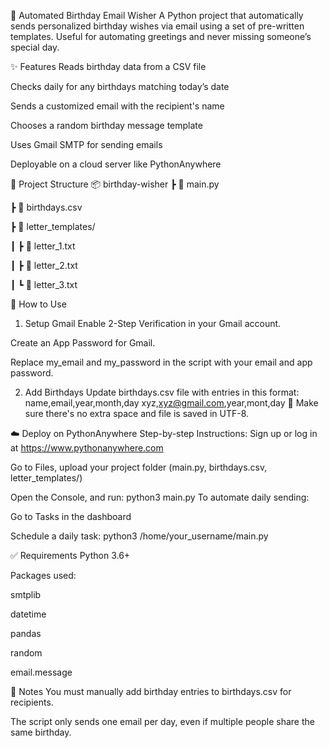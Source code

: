 🎉 Automated Birthday Email Wisher
A Python project that automatically sends personalized birthday wishes via email using a set of pre-written templates. Useful for automating greetings and never missing someone’s special day.

✨ Features
Reads birthday data from a CSV file

Checks daily for any birthdays matching today’s date

Sends a customized email with the recipient's name

Chooses a random birthday message template

Uses Gmail SMTP for sending emails

Deployable on a cloud server like PythonAnywhere

📁 Project Structure
📦 birthday-wisher
┣ 📜 main.py

┣ 📄 birthdays.csv

┣ 📂 letter_templates/

┃ ┣ 📄 letter_1.txt

┃ ┣ 📄 letter_2.txt

┃ ┗ 📄 letter_3.txt

📝 How to Use
1. Setup Gmail
Enable 2-Step Verification in your Gmail account.

Create an App Password for Gmail.

Replace my_email and my_password in the script with your email and app password.

2. Add Birthdays
Update birthdays.csv file with entries in this format:
name,email,year,month,day
xyz,xyz@gmail.com,year,mont,day
📝 Make sure there's no extra space and file is saved in UTF-8.

☁️ Deploy on PythonAnywhere
Step-by-step Instructions:
Sign up or log in at https://www.pythonanywhere.com

Go to Files, upload your project folder (main.py, birthdays.csv, letter_templates/)

Open the Console, and run:
python3 main.py
To automate daily sending:

Go to Tasks in the dashboard

Schedule a daily task:
python3 /home/your_username/main.py

✅ Requirements
Python 3.6+

Packages used:

smtplib

datetime

pandas

random

email.message

📌 Notes
You must manually add birthday entries to birthdays.csv for recipients.

The script only sends one email per day, even if multiple people share the same birthday.
